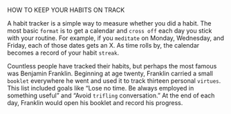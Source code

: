 HOW TO KEEP YOUR HABITS ON TRACK

A habit tracker is a simple way to measure whether you did a habit.
The most basic `format` is to get a calendar and `cross off` each day you
stick with your routine. For example, if you `meditate` on Monday,
Wednesday, and Friday, each of those dates gets an X. As time rolls by,
the calendar becomes a record of your habit `streak`.

Countless people have tracked their habits, but perhaps the most
famous was Benjamin Franklin. Beginning at age twenty, Franklin
carried a small `booklet` everywhere he went and used it to track
thirteen personal `virtues`. This list included goals like “Lose no time.
Be always employed in something useful” and “Avoid `trifling`
conversation.” At the end of each day, Franklin would open his booklet
and record his progress.